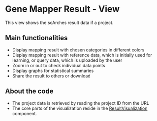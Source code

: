 # Gene Mapper Result - View

This view shows the scArches result data if a project.

## Main functionalities
- Display mapping result with chosen categories in different colors
- Display mapping result with reference data, which is initially used for learning, or query data, which is uploaded by the user
- Zoom in or out to check individual data points
- Display graphs for statistical summaries
- Share the result to others or download 

## About the code

- The project data is retrieved by reading the project ID from the URL
- The core parts of the visualization reside in the [ResultVisualization](../../../components/GeneMapper/ResultVisualization/) component.
